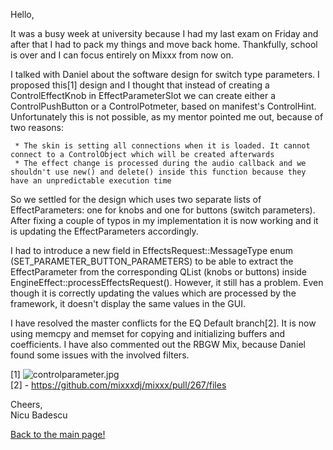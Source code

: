 Hello,

It was a busy week at university because I had my last exam on Friday
and after that I had to pack my things and move back home. Thankfully,
school is over and I can focus entirely on Mixxx from now on.  
  
I talked with Daniel about the software design for switch type
parameters. I proposed this\[1\] design and I thought that instead of
creating a ControlEffectKnob in EffectParameterSlot we can create either
a ControlPushButton or a ControlPotmeter, based on manifest's
ControlHint. Unfortunately this is not possible, as my mentor pointed me
out, because of two reasons:

``` 
 * The skin is setting all connections when it is loaded. It cannot connect to a ControlObject which will be created afterwards
 * The effect change is processed during the audio callback and we shouldn't use new() and delete() inside this function because they have an unpredictable execution time
```

So we settled for the design which uses two separate lists of
EffectParameters: one for knobs and one for buttons (switch parameters).
After fixing a couple of typos in my implementation it is now working
and it is updating the EffectParameters accordingly.  
  
I had to introduce a new field in EffectsRequest::MessageType enum
(SET\_PARAMETER\_BUTTON\_PARAMETERS) to be able to extract the
EffectParameter from the corresponding QList (knobs or buttons) inside
EngineEffect::processEffectsRequest(). However, it still has a problem.
Even though it is correctly updating the values which are processed by
the framework, it doesn't display the same values in the GUI.

I have resolved the master conflicts for the EQ Default branch\[2\]. It
is now using memcpy and memset for copying and initializing buffers and
coefficients. I have also commented out the RBGW Mix, because Daniel
found some issues with the involved filters.

\[1\] ![controlparameter.jpg](controlparameter.jpg)  
\[2\] - <https://github.com/mixxxdj/mixxx/pull/267/files>  

Cheers,  
Nicu Badescu  

[Back to the main page\!](extending_the_effects_engine)
